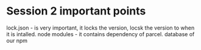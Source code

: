 # Session 2 important points

lock.json - is very important, it locks the version, locsk the version to  when it is intalled.
node modules -  it contains dependency of parcel. database of our npm
